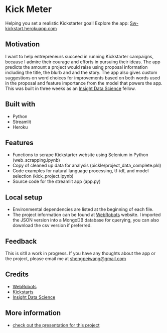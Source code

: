 # Kick Meter
Helping you set a realistic Kickstarter goal! Explore the app: [Sw-kickstart.herokuapp.com](https://sw-kickstart.herokuapp.com)

## Motivation
I want to help entrepreneurs succeed in running Kickstarter campaigns, because I admire their courage and efforts in pursuing their ideas. The app predicts the amount a project would raise using proposal information including the title, the blurb and and the story. The app also gives custom suggestions on word choices for improvements based on both words used in the proposal and feature importance from the model that powers the app. This was built in three weeks as an [Insight Data Science](https://www.insightdatascience.com/) fellow. 

## Built with
- Python
- Streamlit
- Heroku

## Features
- Functions to scrape Kickstarter website using Selenium in Python (web_scrapping.ipynb)
- Copy of cleaned up data for analysis (pickle/project_data_complete.pkl)
- Code examples for natural language processing, tf-idf, and model selection (kick_project.ipynb)
- Source code for the streamlit app (app.py)

## Local setup
- Environmental dependencies are listed at the beginning of each file.
- The project information can be found at [WebRobots](https://webrobots.io/kickstarter-datasets/) website. I imported the JSON version into a MongoDB database for querying, you can also download the csv version if preferred.

## Feedback
This is sitll a work in progress. If you have any thoughts about the app or the project, please email me at shengpeiwang@gmail.com

## Credits
- [WebRobots](https://webrobots.io/kickstarter-datasets/)
- [Kickstarts](https://www.kickstarter.com/)
- [Insight Data Science](https://www.insightdatascience.com/)

## More information
- [check out the presentation for this project](https://docs.google.com/presentation/d/1oJsKwlv7ab87P3WkZVBMHWjuGsLIRW0dGD4xwoAYb5Q/edit?usp=sharing)
